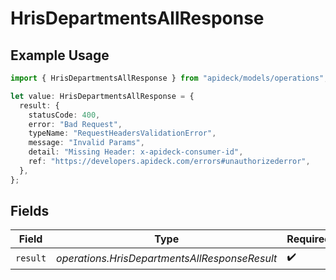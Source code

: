 # HrisDepartmentsAllResponse

## Example Usage

```typescript
import { HrisDepartmentsAllResponse } from "apideck/models/operations";

let value: HrisDepartmentsAllResponse = {
  result: {
    statusCode: 400,
    error: "Bad Request",
    typeName: "RequestHeadersValidationError",
    message: "Invalid Params",
    detail: "Missing Header: x-apideck-consumer-id",
    ref: "https://developers.apideck.com/errors#unauthorizederror",
  },
};
```

## Fields

| Field                                         | Type                                          | Required                                      | Description                                   |
| --------------------------------------------- | --------------------------------------------- | --------------------------------------------- | --------------------------------------------- |
| `result`                                      | *operations.HrisDepartmentsAllResponseResult* | :heavy_check_mark:                            | N/A                                           |